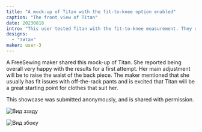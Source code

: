 ```yaml
---
title: "A mock-up of Titan with the fit-to-knee option enabled"
caption: "The front view of Titan"
date: 20230818
intro: "This user tested Titan with the fit-to-knee measurement. They reported being overall happy with the results."
designs:
  - "титан"
maker: user-3
---
```


A FreeSewing maker shared this mock-up of Titan. She reported being overall very happy with the results for a first attempt. Her main adjustment will be to raise the waist of the back piece. The maker mentioned that she usually has fit issues with off-the-rack pants and is excited that Titan will be a great starting point for clothes that suit her.

This showcase was submitted anonymously, and is shared with permission.

![Вид ззаду](https://imagedelivery.net/ouSuR9yY1bHt-fuAokSA5Q/showcase-a-casual-test-of-titan-with-the-fit-to-knee-option-enabled-1/public "Вид ззаду")

![Вид збоку](https://imagedelivery.net/ouSuR9yY1bHt-fuAokSA5Q/showcase-a-casual-test-of-titan-with-the-fit-to-knee-option-enabled-2/public "Вид збоку")

